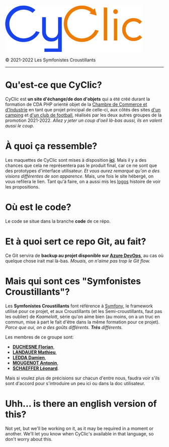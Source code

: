 ![CyClic](Logos/Final/Colors%20-%2018edb1,%201844ed%20&%20ee7c01/CyClic_wordmark%20(1844ed%20&%20ee7c01).png)

&copy; 2021-2022 Les Symfonistes Croustillants

---

# Qu'est-ce que CyClic?

CyClic est **un site d'échange/de don d'objets** qui a été créé durant la formation de CDA PHP orienté objet de la [Chambre de Commerce et d'Industrie](https://ccicampus.fr) en tant que projet principal de celle-ci, aux côtés des sites [d'un camping](https://dev.azure.com/CCICampus/CampingSavoie) et [d'un club de football](https://dev.azure.com/CCICampus/FCRosheim), réalisés par les deux autres groupes de la promotion 2021-2022. *Allez y jeter un coup d'oeil là-bas aussi, ils en valent aussi le coup.*

# À quoi ça ressemble?

Les maquettes de CyClic sont mises à disposition **[ici](Maquettes)**. Mais il y a des chances que cela ne représentera pas le produit final, car ce ne sont que des prototypes d'interface utilisateur. *Et vous aurez remarqué qu'on a des visions différentes de son apparence.* Mais, une fois le site hébergé, on vous refilera le lien. Tant qu'à faire, on a aussi mis les [logos](Logos) histoire de voir les propositions.

# Où est le code?

Le code se situe dans la branche **code** de ce répo.

# Et à quoi sert ce repo Git, au fait?

Ce Git servira de **backup au projet disponible sur [Azure DevOps](https://dev.azure.com/CCICampus/CroustiRecycle)**, au cas où quelque chose irait mal là-bas. *Mouais, on n'aime pas trop le Git flow.*

# Mais qui sont ces "Symfonistes Croustillants"?

Les **Symfonistes Croustillants** font référence à [Symfony](https://symfony.com), le framework utilisé pour ce projet, et aux Croustillants (et les Semi-croustillants, faut pas les oublier) de *Kaamelott*, série qu'on aime bien (au moins, on a un truc en commun, mise à part le fait d'être dans la même formation pour ce projet). *Parce que oui, on a des goûts différents. __Très__ différents.*

Les membres de ce groupe sont:
- **[DUCHESNE Florian](https://github.com/FlorianDuchesne)**,
- **[LANDAUER Mathieu](https://github.com/matiland)**,
- **[LEDDA Damien](https://github.com/Nargacaura)**,
- **[MOUGENOT Antonin](https://github.com/sStratioSs)**,
- **[SCHAEFFER Léonard](https://github.com/Sielfyr)**.

Mais si voulez plus de précisions sur chacun d'entre nous, faudra voir s'ils sont d'accord pour s'introduire un peu ici ou dans la doc utilisateur.

# Uhh... is there an english version of this?

Not yet, but we'll be working on it, as it may be required in a moment or another. We'll let you know when CyClic's available in that language, so don't worry about this.
